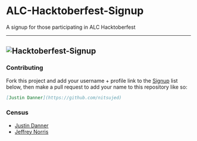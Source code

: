 # ALC-Hacktoberfest-Signup

A signup for those participating in ALC Hacktoberfest

---
![Hacktoberfest-Signup](img/HackALC.png "Hacktoberfest-Signup")
---


### Contributing
Fork this project and add your username + profile link to the [Signup](https://github.com/Nitsujed/ALC-Hacktoberfest-Signup#signup) list below, then make a pull request to add your name to this repository like so:

```markdown
[Justin Danner](https://github.com/nitsujed)
```

### Census
 - [Justin Danner](https://github.com/nitsujed)
 - [Jeffrey Norris](https://github.com/jeffreydn1161)
